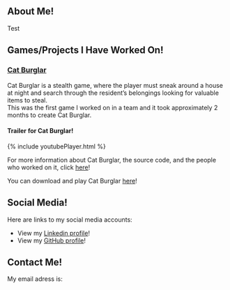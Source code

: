 <div class="About Me">
<h2>About Me!</h2>
<p> Test </p>
</div>

<h2>Games/Projects I Have Worked On!</h2>

<div class="Cat Burglar">
<h3><u>Cat Burglar</u></h3>
<p>Cat Burglar is a stealth game, where the player must sneak around a house at night and search through the resident’s belongings looking for valuable items to steal.<br>
This was the first game I worked on in a team and it took approximately 2 months to create Cat Burglar.</p>

<h4>Trailer for Cat Burglar!</h4>
{% include youtubePlayer.html %}

<p>For more information about Cat Burglar, the source code, and the people who worked on it, 
click <a href ="https://github.com/stevencoombe/Game-Dev-Sim/" title="Cat Burglar GitHub Page">here</a>!</p>

<p>You can download and play Cat Burglar <a href ="https://github.com/stevencoombe/Game-Dev-Sim/releases" title="Cat Burglar Dowload">here</a>!</p>
</div>

<div class="Social Media">
<h2>Social Media!</h2>
<p>Here are links to my social media accounts:</p>
<ul>
<li>View my <a href ="https://www.linkedin.com/in/steven-coombe/" title="Linkedin Profile">Linkedin profile</a>!</li>
<li>View my <a href ="https://github.com/stevencoombe" title="Linkedin Profile">GitHub profile</a>!</li>
</ul>
</div>

<div class="Contact Me">
<h2>Contact Me!</h2>
<p>My email adress is: <a href ="stevencoombe2000@gmail.com"></a></p>
